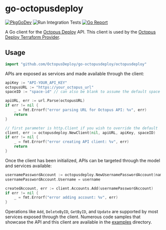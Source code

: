 # go-octopusdeploy

[![PkgGoDev](https://pkg.go.dev/badge/github.com/OctopusDeploy/go-octopusdeploy)](https://pkg.go.dev/github.com/OctopusDeploy/go-octopusdeploy) ![Run Integration Tests](https://github.com/OctopusDeploy/go-octopusdeploy/workflows/Run%20Integration%20Tests/badge.svg?branch=beta-candidate-01) [![Go Report](https://goreportcard.com/badge/github.com/OctopusDeploy/go-octopusdeploy)](https://goreportcard.com/report/github.com/OctopusDeploy/go-octopusdeploy)

A Go client for the [Octopus Deploy](https://octopus.com/) API. This client is used by the [Octopus Deploy Terraform Provider](https://github.com/OctopusDeploy/terraform-provider-octopusdeploy).

## Usage

```go
import "github.com/OctopusDeploy/go-octopusdeploy/octopusdeploy"
```

APIs are exposed as services and made available through the client:

```go
apiKey := "API-YOUR_API_KEY"
octopusURL := "https://your_octopus_url"
spaceID := "space-id" // can also be blank to assume the default space

apiURL, err := url.Parse(octopusURL)
if err != nil {
    _ = fmt.Errorf("error parsing URL for Octopus API: %v", err)
    return
}

// first parameter is http.Client if you wish to override the default
client, err := octopusdeploy.NewClient(nil, apiURL, apiKey, spaceID)
if err != nil {
    _ = fmt.Errorf("error creating API client: %v", err)
    return
}
```

Once the client has been initialized, APIs can be targeted through the model
and services available:

```go
usernamePasswordAccount := octopusdeploy.NewUsernamePasswordAccount(name)
usernamePasswordAccount.Username = username

createdAccount, err := client.Accounts.Add(usernamePasswordAccount)
if err != nil {
    _ = fmt.Errorf("error adding account: %v", err)
}
```

Operations like `Add`, `DeleteByID`, `GetByID`, and `Update` are supported by
most services exposed through the client. Numerous code samples that showcase
the API and this client are available in the [examples](/examples) directory.